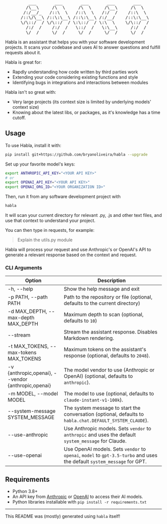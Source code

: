 <pre align="center">
    ___       ___       ___       ___       ___   
   /\__\     /\  \     /\  \     /\__\     /\  \  
  /:/__/_   /::\  \   /::\  \   /:/  /    /::\  \ 
 /::\/\__\ /::\:\__\ /::\:\__\ /:/__/    /::\:\__\
 \/\::/  / \/\::/  / \:\::/  / \:\  \    \/\::/  /
   /:/  /    /:/  /   \::/  /   \:\__\     /:/  / 
   \/__/     \/__/     \/__/     \/__/     \/__/  
</pre>

Habla is an assistant that helps you with your software development projects. It scans your codebase and uses AI to answer questions and fulfill requests about it.

Habla is great for:

- Rapdly understanding how code written by third parties work
- Extending your code considering existing functions and style
- Identifying bugs in integrations and interactions between modules

Habla isn't so great with:

- Very large projects (its context size is limited by underlying models' context size)
- Knowing about the latest libs, or packages, as it's knowledge has a time cutoff.

## Usage

To use Habla, install it with:

```bash
pip install git+https://github.com/bryanoliveira/habla --upgrade
```

Set up your favorite model's keys:

```bash
export ANTHROPIC_API_KEY="<YOUR API KEY>"
# or
export OPENAI_API_KEY="<YOUR API KEY>"
export OPENAI_ORG_ID="<YOUR ORGANIZATION ID>"
```

Then, run it from any software development project with

```bash
habla
```

It will scan your current directory for relevant .py, .js and other text files, and use that context to understand your project.

You can then type in requests, for example:

> Explain the utils.py module

Habla will process your request and use Anthropic's or OpenAI's API to generate a relevant response based on the context and request.

### CLI Arguments

| Option                                             | Description                                                                                                             |
| -------------------------------------------------- | ----------------------------------------------------------------------------------------------------------------------- |
| -h, --help                                         | Show the help message and exit                                                                                          |
| -p PATH, --path PATH                               | Path to the repository or file (optional, defaults to the current directory)                                            |
| -d MAX_DEPTH, --max-depth MAX_DEPTH                | Maximum depth to scan (optional, defaults to `10`)                                                                      |
| --stream                                           | Stream the assistant response. Disables Markdown rendering.                                                             |
| -t MAX_TOKENS, --max-tokens MAX_TOKENS             | Maximum tokens on the assistant's response (optional, defaults to `2048`).                                              |
| -v {anthropic,openai}, --vendor {anthropic,openai} | The model vendor to use (Anthropic or OpenAI) (optional, defaults to `anthropic`).                                      |
| -m MODEL, --model MODEL                            | The model to use (optional, defaults to `claude-instant-v1-100k`).                                                      |
| --system-message SYSTEM_MESSAGE                    | The system message to start the conversation (optional, defaults to `habla.chat.DEFAULT_SYSTEM_CLAUDE`).                |
| --use-anthropic                                    | Use Anthropic models. Sets `vendor` to `anthropic` and uses the default `system_message` for Claude.                    |
| --use-openai                                       | Use OpenAI models. Sets `vendor` to `openai`, `model` to `gpt-3.5-turbo` and uses the default `system_message` for GPT. |

## Requirements

- Python 3.8+
- An API key from [Anthropic](https://console.anthropic.com) or [OpenAI](https://platform.openai.com) to access their AI models.
- Python libraries installable with `pip install -r requirements.txt`

---

This README was (mostly) generated using `habla` itself!
